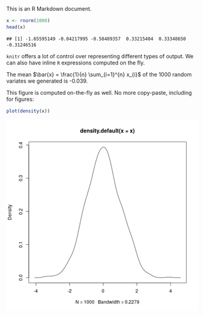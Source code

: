 This is an R Markdown document.


```r
x <- rnorm(1000)
head(x)
```

```
## [1] -1.65595149 -0.04217995 -0.58489357  0.33215404  0.33348650 -0.31246516
```

`knitr` offers a lot of control over representing different
types of output. We can also have inline `R` expressions
computed on the fly.

The mean $\bar{x} = \frac{1}{n} \sum_{i=1}^{n} x_{i}$ of the
1000 random variates we generated is
-0.039.

This figure is computed on-the-fly as well. No more
copy-paste, including for figures:


```r
plot(density(x))
```

<img src="../figure/sec_4-1.png" title="plot of chunk sec_4" alt="plot of chunk sec_4" style="display: block; margin: auto;" />
